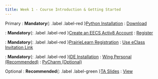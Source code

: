 ```yaml
---
title: Week 1 - Course Introduction & Getting Started
---
```


Primary
: **Mandatory**{: .label .label-red }[Python Installation](https://www.python.org/downloads/)
  : [Download](https://www.python.org/downloads/)

: **Mandatory**{: .label .label-red }[Create an EECS Activ8 Account](https://webapp.eecs.yorku.ca/activ8/)
  : [Register](https://webapp.eecs.yorku.ca/activ8/)

: **Mandatory**{: .label .label-red }[PrairieLearn Registration](https://eclass.yorku.ca/)
  : [Use eClass Invitation Link](https://eclass.yorku.ca/)

: **Mandatory**{: .label .label-red }[IDE Installation](#week-1-course-introduction-getting-started)
  : [Wing Personal (Recommended)](https://www.wingware.com/downloads)
  : [PyCharm (Optional)](https://www.jetbrains.com/pycharm/download/?section=windows)

Optional
: **Recommended**{: .label .label-green }[TA Slides](https://github.com/Shogz-Labs/EECS1015_F25_Assets/blob/main/ta_recitations/Slides/Week%2001%20-%20Course%20Introduction.pdf)
  : [View](https://github.com/Shogz-Labs/EECS1015_F25_Assets/blob/main/ta_recitations/Slides/Week%2001%20-%20Course%20Introduction.pdf)